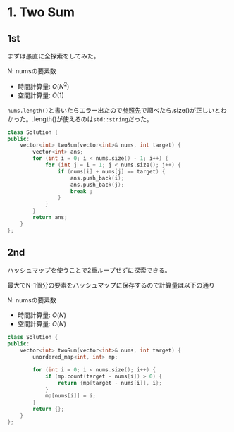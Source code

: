 # 1. Two Sum

## 1st

まずは愚直に全探索をしてみた。

N: numsの要素数
- 時間計算量: $O(N^2)$
- 空間計算量: $O(1)$

`nums.length()`と書いたらエラー出たので[参照先](https://en.cppreference.com/w/cpp/container/vector)で調べたら.size()が正しいとわかった。.length()が使えるのは`std::string`だった。

```cpp
class Solution {
public:
    vector<int> twoSum(vector<int>& nums, int target) {
        vector<int> ans;
        for (int i = 0; i < nums.size() - 1; i++) {
            for (int j = i + 1; j < nums.size(); j++) {
                if (nums[i] + nums[j] == target) {
                    ans.push_back(i);
                    ans.push_back(j);
                    break ;
                }
            }
        }
        return ans;
    }
};
```

## 2nd

ハッシュマップを使うことで2重ループせずに探索できる。

最大でN-1個分の要素をハッシュマップに保存するので計算量は以下の通り

N: numsの要素数
- 時間計算量: $O(N)$
- 空間計算量: $O(N)$

```cpp
class Solution {
public:
    vector<int> twoSum(vector<int>& nums, int target) {
        unordered_map<int, int> mp;

        for (int i = 0; i < nums.size(); i++) {
            if (mp.count(target - nums[i]) > 0) {
                return {mp[target - nums[i]], i};
            }
            mp[nums[i]] = i;
        }
        return {};
    }
};
```